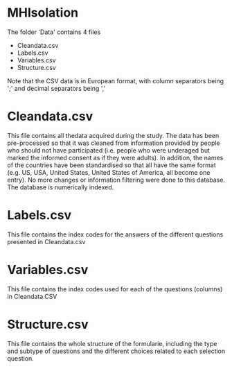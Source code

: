 # MHIsolation

The folder 'Data' contains 4 files
- Cleandata.csv
- Labels.csv
- Variables.csv
- Structure.csv

Note that the CSV data is in European format, with column separators being ';' and decimal separators being ','

# Cleandata.csv
This file contains all thedata acquired during the study. The data has been pre-processed so that it was cleaned from information provided by people who should not have participated (i.e. people who were underaged but marked the informed consent as if they were adults). In addition, the names of the countries have been standardised so that all have the same format (e.g. US, USA, United States, United States of America, all become one entry).
No more changes or information filtering were done to this database.
The database is numerically indexed. 

# Labels.csv
This file contains the index codes for the answers of the different questions presented in Cleandata.csv

# Variables.csv 
This file contains the index codes used for each of the questions (columns) in Cleandata.CSV

# Structure.csv
This file contains the whole structure of the formularie, including the type and subtype of questions and the different choices related to each selection question.

